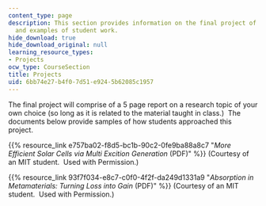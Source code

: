 ```yaml
---
content_type: page
description: This section provides information on the final project of the course
  and examples of student work.
hide_download: true
hide_download_original: null
learning_resource_types:
- Projects
ocw_type: CourseSection
title: Projects
uid: 6bb74e27-b4f0-7d51-e924-5b62085c1957
---
```


The final project will comprise of a 5 page report on a research topic of your own choice (so long as it is related to the material taught in class.)  The documents below provide samples of how students approached this project.

{{% resource_link e757ba02-f8d5-bc1b-90c2-0fe9ba88a8c7 "_More Efficient Solar Cells via Multi Excition Generation_ (PDF)" %}} (Courtesy of an MIT student.  Used with Permission.)

{{% resource_link 93f7f034-e8c7-c0f0-4f2f-da249d1331a9 "_Absorption in Metamaterials: Turning Loss into Gain_ (PDF)" %}} (Courtesy of an MIT student.  Used with Permission.)